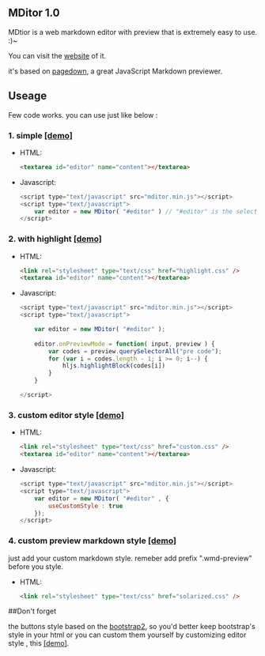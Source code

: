 ## MDitor 1.0

MDtior is a web markdown editor with preview that is extremely easy to use. :)~

You can visit the [website](http://github.pw/MDitor/) of it.

it's based on [pagedown](http://code.google.com/p/pagedown/wiki/PageDown), a great JavaScript Markdown previewer.

## Useage

Few code works. you can use just like below :
    
### 1. simple [[demo]](http://github.pw/MDitor/demo.html)

* HTML:
    
    ```html
    <textarea id="editor" name="content"></textarea>
    ```

* Javascript:
    
    ```javascript
    <script type="text/javascript" src="mditor.min.js"></script>
    <script type="text/javascript">
        var editor = new MDitor( "#editor" ) // "#editor" is the selector of your origin textarea
    </script>
    ```

### 2. with highlight [[demo]](http://github.pw/MDitor/demo.highlight.html)

* HTML:
    
    ```html
    <link rel="stylesheet" type="text/css" href="highlight.css" />
    <textarea id="editor" name="content"></textarea>
    ```

* Javascript:
    
    ```javascript
    <script type="text/javascript" src="mditor.min.js"></script>
    <script type="text/javascript">

        var editor = new MDitor( "#editor" );
        
        editor.onPreviewMode = function( input, preview ) {
            var codes = preview.querySelectorAll("pre code");
            for (var i = codes.length - 1; i >= 0; i--) {
                hljs.highlightBlock(codes[i])
            }
        }

    </script>
    ```

### 3. custom editor style [[demo]](http://github.pw/MDitor/demo.custom.html)

* HTML:

    ```html
    <link rel="stylesheet" type="text/css" href="custom.css" />
    <textarea id="editor" name="content"></textarea>
    ```

* Javascript:

    ```javascript
    <script type="text/javascript" src="mditor.min.js"></script>
    <script type="text/javascript">
        var editor = new MDitor( "#editor" , { 
            useCustomStyle : true
        });
    </script>
    ```

### 4. custom preview markdown style [[demo]](http://github.pw/MDitor/demo.markdown.html)

just add your custom markdown style. remeber add prefix ".wmd-preview" before you style.

* HTML:

    ```html
    <link rel="stylesheet" type="text/css" href="solarized.css" />
    ```

##Don't forget 

the buttons style based on the [bootstrap2](http://getbootstrap.com/2.3.2/), so you'd better keep bootstrap's style in your html 
or you can custom them yourself by customizing editor style , this [[demo]](http://github.pw/MDitor/demo.custom.html).
